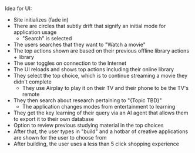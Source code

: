 Idea for UI:

- Site initializes (fade in)
- There are circles that subtly drift that signify an initial mode for application usage
    - "Search" is selected
- The users searches that they want to "Watch a movie"
- The top actions shown are based on their previous offline library actions + library
- The user toggles on connection to the Internet
- The UI reloads and shows top actions including their online library
- They select the top choice, which is to continue streaming a movie they didn't complete
    - They use Airplay to play it on their TV and their phone to be the TV's remote
- They then search about research pertaining to "{Topic TBD}"
    - The application changes modes from entertainment to learning
- They get the key learning of their query via an AI agent that allows them to export it to their own database
- Option to review previous studying material in the top choices
- After that, the user types in "build" and a hotbar of creative applications are shown for the user to choose from
- After building, the user uses a less than 5 click shopping experience
